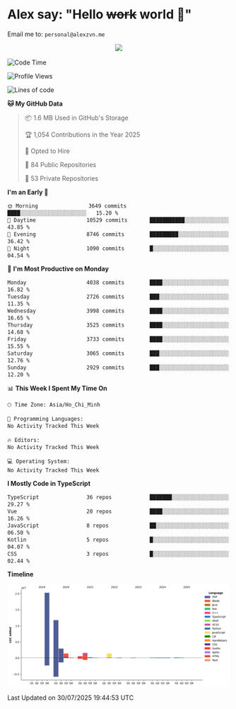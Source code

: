 # Alex say: "Hello ~~work~~ world 🐾"
Email me to: `personal@alexzvn.me`


<p align=center>
  <a href="https://skillicons.dev">
    <img src="https://skillicons.dev/icons?i=ts,js,php,nodejs,bun,vue,nuxt,react,svelte,tauri,laravel,rust,mongodb,docker,electron,redis,rabbitmq,tailwind,git,cloudflare,elysia,mysql,nginx,rollupjs,sentry,ubuntu,yarn,html,css,vite" />
  </a>
</p>

<!--START_SECTION:waka-->
![Code Time](http://img.shields.io/badge/Code%20Time-1%2C066%20hrs%2055%20mins-blue)

![Profile Views](http://img.shields.io/badge/Profile%20Views-0-blue)

![Lines of code](https://img.shields.io/badge/From%20Hello%20World%20I%27ve%20Written-40.7%20million%20lines%20of%20code-blue)

**🐱 My GitHub Data** 

> 📦 1.6 MB Used in GitHub's Storage 
 > 
> 🏆 1,054 Contributions in the Year 2025
 > 
> 💼 Opted to Hire
 > 
> 📜 84 Public Repositories 
 > 
> 🔑 53 Private Repositories 
 > 
**I'm an Early 🐤** 

```text
🌞 Morning                3649 commits        ████░░░░░░░░░░░░░░░░░░░░░   15.20 % 
🌆 Daytime                10529 commits       ███████████░░░░░░░░░░░░░░   43.85 % 
🌃 Evening                8746 commits        █████████░░░░░░░░░░░░░░░░   36.42 % 
🌙 Night                  1090 commits        █░░░░░░░░░░░░░░░░░░░░░░░░   04.54 % 
```
📅 **I'm Most Productive on Monday** 

```text
Monday                   4038 commits        ████░░░░░░░░░░░░░░░░░░░░░   16.82 % 
Tuesday                  2726 commits        ███░░░░░░░░░░░░░░░░░░░░░░   11.35 % 
Wednesday                3998 commits        ████░░░░░░░░░░░░░░░░░░░░░   16.65 % 
Thursday                 3525 commits        ████░░░░░░░░░░░░░░░░░░░░░   14.68 % 
Friday                   3733 commits        ████░░░░░░░░░░░░░░░░░░░░░   15.55 % 
Saturday                 3065 commits        ███░░░░░░░░░░░░░░░░░░░░░░   12.76 % 
Sunday                   2929 commits        ███░░░░░░░░░░░░░░░░░░░░░░   12.20 % 
```


📊 **This Week I Spent My Time On** 

```text
🕑︎ Time Zone: Asia/Ho_Chi_Minh

💬 Programming Languages: 
No Activity Tracked This Week

🔥 Editors: 
No Activity Tracked This Week

💻 Operating System: 
No Activity Tracked This Week
```

**I Mostly Code in TypeScript** 

```text
TypeScript               36 repos            ███████░░░░░░░░░░░░░░░░░░   29.27 % 
Vue                      20 repos            ████░░░░░░░░░░░░░░░░░░░░░   16.26 % 
JavaScript               8 repos             ██░░░░░░░░░░░░░░░░░░░░░░░   06.50 % 
Kotlin                   5 repos             █░░░░░░░░░░░░░░░░░░░░░░░░   04.07 % 
CSS                      3 repos             █░░░░░░░░░░░░░░░░░░░░░░░░   02.44 % 
```



**Timeline**

![Lines of Code chart](https://raw.githubusercontent.com/alexzvn/alexzvn/main/assets/bar_graph.png)


 Last Updated on 30/07/2025 19:44:53 UTC
<!--END_SECTION:waka-->
